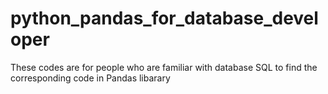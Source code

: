 # python_pandas_for_database_developer
These codes are for people who are familiar with database SQL to find the corresponding code in Pandas libarary
